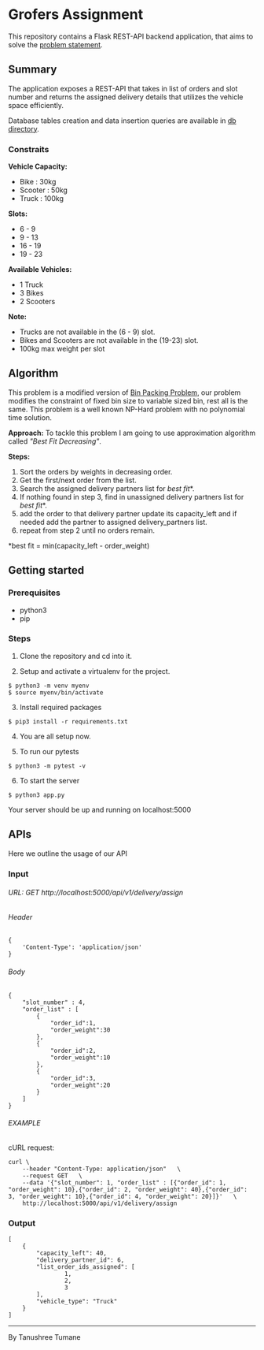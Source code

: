 # Grofers Assignment

This repository contains a Flask REST-API backend application, that aims to solve the [problem statement](https://github.com/tanushree27/Grofers_app/blob/main/Grofers%20-%20Problem%20Statement.pdf).





## Summary

The application exposes a REST-API that takes in list of orders and slot number and returns the assigned delivery details that utilizes the vehicle space efficiently.

Database tables creation and data insertion queries are available in [db directory](https://github.com/tanushree27/Grofers_app/tree/main/db).

### Constraits

**Vehicle Capacity:**
- Bike : 30kg
- Scooter : 50kg
- Truck : 100kg

**Slots:**
- 6 - 9
- 9 - 13
- 16 - 19
- 19 - 23

**Available Vehicles:**
- 1 Truck
- 3 Bikes
- 2 Scooters

**Note:**
- Trucks are not available in the (6 - 9) slot.
- Bikes and Scooters are not available in the (19-23) slot.
- 100kg max weight per slot

## Algorithm

This problem is a modified version of [Bin Packing Problem](https://en.wikipedia.org/wiki/Bin_packing_problem), our problem modifies the constraint of fixed bin size to variable sized bin, rest all is the same. This problem is a well known NP-Hard problem with no polynomial time solution.

**Approach:** To tackle this problem I am going to use approximation algorithm called _"Best Fit Decreasing"_.

**Steps:**
1) Sort the orders by weights in decreasing order.
2) Get the first/next order from the list.
3) Search the assigned delivery partners list for _best fit_*. 
4) If nothing found in step 3, find in unassigned delivery partners list for _best fit_*.
5) add the order to that delivery partner update its capacity_left and if needed add the partner to assigned delivery_partners list.
6) repeat from step 2 until no orders remain.

*best fit = min(capacity_left - order_weight)




## Getting started

### Prerequisites

- python3
- pip

### Steps

1) Clone the repository and cd into it.

2) Setup and activate a virtualenv for the project.
```
$ python3 -m venv myenv
$ source myenv/bin/activate
```

3) Install required packages
```
$ pip3 install -r requirements.txt
```

4) You are all setup now.

5) To run our pytests
```
$ python3 -m pytest -v
```

6) To start the server
```
$ python3 app.py
```

Your server should be up and running on localhost:5000




## APIs

Here we outline the usage of our API
### Input

###### URL: GET http://localhost:5000/api/v1/delivery/assign

###### Header
```
{
    'Content-Type': 'application/json'
}
```

###### Body
```
{
    "slot_number" : 4,
    "order_list" : [
        {
            "order_id":1,
            "order_weight":30
        }, 
        {
            "order_id":2,
            "order_weight":10
        },
        {
            "order_id":3,
            "order_weight":20    
        }
    ]
}
```

###### EXAMPLE

cURL request:
```
curl \
    --header "Content-Type: application/json"   \
    --request GET   \
    --data '{"slot_number": 1, "order_list" : [{"order_id": 1, "order_weight": 10},{"order_id": 2, "order_weight": 40},{"order_id": 3, "order_weight": 10},{"order_id": 4, "order_weight": 20}]}'   \
    http://localhost:5000/api/v1/delivery/assign
```


### Output

```
[
    {
        "capacity_left": 40, 
        "delivery_partner_id": 6, 
        "list_order_ids_assigned": [
                1,
                2,
                3
        ], 
        "vehicle_type": "Truck"
    }
]
```

---
By Tanushree Tumane